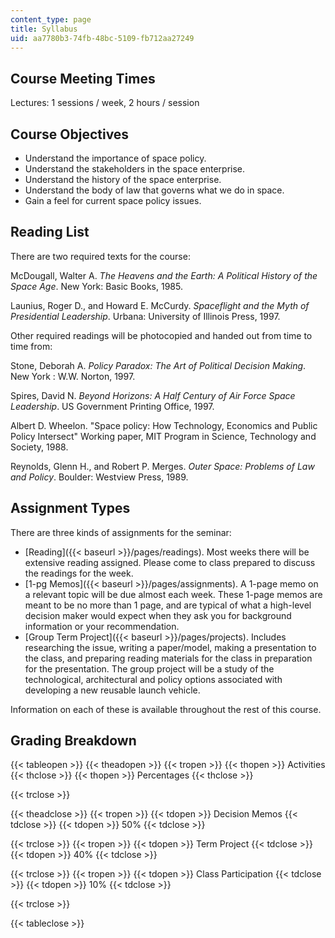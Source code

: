 ```yaml
---
content_type: page
title: Syllabus
uid: aa7780b3-74fb-48bc-5109-fb712aa27249
---
```


Course Meeting Times
--------------------

Lectures: 1 sessions / week, 2 hours / session

Course Objectives
-----------------

*   Understand the importance of space policy.
*   Understand the stakeholders in the space enterprise.
*   Understand the history of the space enterprise.
*   Understand the body of law that governs what we do in space.
*   Gain a feel for current space policy issues.

Reading List
------------

There are two required texts for the course:

McDougall, Walter A. _The Heavens and the Earth: A Political History of the Space Age_. New York: Basic Books, 1985.

Launius, Roger D., and Howard E. McCurdy. _Spaceflight and the Myth of Presidential Leadership_. Urbana: University of Illinois Press, 1997.

Other required readings will be photocopied and handed out from time to time from:

Stone, Deborah A. _Policy Paradox: The Art of Political Decision Making_. New York : W.W. Norton, 1997.

Spires, David N. _Beyond Horizons: A Half Century of Air Force Space Leadership_. US Government Printing Office, 1997.

Albert D. Wheelon. "Space policy: How Technology, Economics and Public Policy Intersect" Working paper, MIT Program in Science, Technology and Society, 1988.

Reynolds, Glenn H., and Robert P. Merges. _Outer Space: Problems of Law and Policy_. Boulder: Westview Press, 1989.

Assignment Types
----------------

There are three kinds of assignments for the seminar:

*   [Reading]({{< baseurl >}}/pages/readings). Most weeks there will be extensive reading assigned. Please come to class prepared to discuss the readings for the week.
*   [1-pg Memos]({{< baseurl >}}/pages/assignments). A 1-page memo on a relevant topic will be due almost each week. These 1-page memos are meant to be no more than 1 page, and are typical of what a high-level decision maker would expect when they ask you for background information or your recommendation.
*   [Group Term Project]({{< baseurl >}}/pages/projects). Includes researching the issue, writing a paper/model, making a presentation to the class, and preparing reading materials for the class in preparation for the presentation. The group project will be a study of the technological, architectural and policy options associated with developing a new reusable launch vehicle.

Information on each of these is available throughout the rest of this course.

Grading Breakdown
-----------------

{{< tableopen >}}
{{< theadopen >}}
{{< tropen >}}
{{< thopen >}}
Activities
{{< thclose >}}
{{< thopen >}}
Percentages
{{< thclose >}}

{{< trclose >}}

{{< theadclose >}}
{{< tropen >}}
{{< tdopen >}}
Decision Memos
{{< tdclose >}}
{{< tdopen >}}
50%
{{< tdclose >}}

{{< trclose >}}
{{< tropen >}}
{{< tdopen >}}
Term Project
{{< tdclose >}}
{{< tdopen >}}
40%
{{< tdclose >}}

{{< trclose >}}
{{< tropen >}}
{{< tdopen >}}
Class Participation
{{< tdclose >}}
{{< tdopen >}}
10%
{{< tdclose >}}

{{< trclose >}}

{{< tableclose >}}